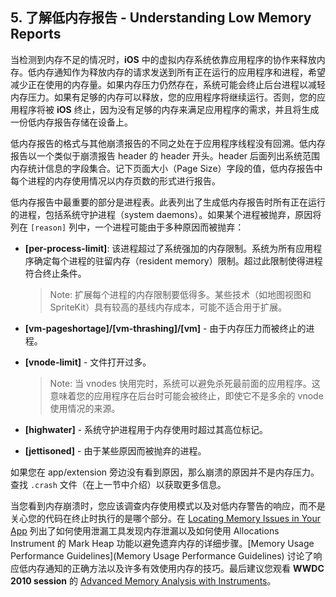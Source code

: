 ## 5. 了解低内存报告 - Understanding Low Memory Reports
当检测到内存不足的情况时，**iOS** 中的虚拟内存系统依靠应用程序的协作来释放内存。低内存通知作为释放内存的请求发送到所有正在运行的应用程序和进程，希望减少正在使用的内存量。如果内存压力仍然存在，系统可能会终止后台进程以减轻内存压力。如果有足够的内存可以释放，您的应用程序将继续运行。否则，您的应用程序将被 **iOS** 终止，因为没有足够的内存来满足应用程序的需求，并且将生成一份低内存报告存储在设备上。

低内存报告的格式与其他崩溃报告的不同之处在于应用程序线程没有回溯。低内存报告以一个类似于崩溃报告 header 的 header 开头。header 后面列出系统范围内存统计信息的字段集合。记下页面大小（Page Size）字段的值，低内存报告中每个进程的内存使用情况以内存页数的形式进行报告。

低内存报告中最重要的部分是进程表。此表列出了生成低内存报告时所有正在运行的进程，包括系统守护进程（system daemons）。如果某个进程被抛弃，原因将列在 `[reason]` 列中，一个进程可能由于多种原因而被抛弃：

- **[per-process-limit]**: 该进程超过了系统强加的内存限制。系统为所有应用程序确定每个进程的驻留内存（resident memory）限制。超过此限制使得进程符合终止条件。
	> Note: 扩展每个进程的内存限制要低得多。某些技术（如地图视图和 SpriteKit）具有较高的基线内存成本，可能不适合用于扩展。

- **[vm-pageshortage]/[vm-thrashing]/[vm]** - 由于内存压力而被终止的进程。
- **[vnode-limit]** - 文件打开过多。
	> Note: 当 vnodes 快用完时，系统可以避免杀死最前面的应用程序。这意味着您的应用程序在后台时可能会被终止，即使它不是多余的 vnode 使用情况的来源。

- **[highwater]** - 系统守护进程用于内存使用时超过其高位标记。
- **[jettisoned]** - 由于某些原因而被抛弃的进程。

如果您在 app/extension 旁边没有看到原因，那么崩溃的原因并不是内存压力。查找 `.crash` 文件（在上一节中介绍）以获取更多信息。

当您看到内存崩溃时，您应该调查内存使用模式以及对低内存警告的响应，而不是关心您的代码在终止时执行的是哪个部分。在 [Locating Memory Issues in Your App](https://developer.apple.com/library/ios/documentation/DeveloperTools/Conceptual/InstrumentsUserGuide/MemoryManagementforYourApp/MemoryManagementforYourApp.html) 列出了如何使用泄漏工具发现内存泄漏以及如何使用 Allocations Instrument 的 Mark Heap 功能以避免遗弃内存的详细步骤。[Memory Usage Performance Guidelines](Memory Usage Performance Guidelines) 讨论了响应低内存通知的正确方法以及许多有效使用内存的技巧。最后建议您观看 **WWDC 2010 session** 的 [Advanced Memory Analysis with Instruments](https://developer.apple.com/videos/wwdc/2010/?id=311)。